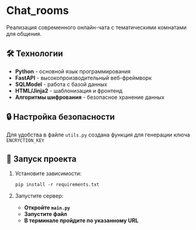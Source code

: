 # Chat_rooms

Реализация современного онлайн-чата с тематическими комнатами для общения.

## 🛠 Технологии

- **Python** - основной язык программирования
- **FastAPI** - высокопроизводительный веб-фреймворк
- **SQLModel** - работа с базой данных
- **HTML/Jinja2** - шаблонизация и фронтенд
- **Алгоритмы шифрования** - безопасное хранение данных


## 🔒 Настройка безопасности

Для удобства в файле `utils.py` создана функция для генерации ключа `ENCRYCTION_KEY`


## 🚀 Запуск проекта

1. Установите зависимости:
    ```
    pip install -r requirements.txt
    ```

2. Запустите сервер:
    - **Откройте `main.py`**
    - **Запустите файл**
    - **В терминале пройдите по указанному URL**
